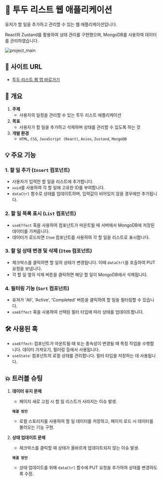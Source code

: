 # 📝 투두 리스트 웹 애플리케이션

유저가 할 일을 추가하고 관리할 수 있는 웹 애플리케이션입니다.

React와 Zustand를 활용하여 상태 관리를 구현했으며,
MongoDB를 사용하여 데이터를 관리하였습니다.

![project_main](https://github.com/user-attachments/assets/641f781a-b266-4fcf-8a8d-5c4cdea0346a)

## 🔗 사이트 URL

- [투두 리스트 웹 앱 바로가기](https://todolist-tau-rosy-33.vercel.app/)
<!-- 여기에 자기 배포 url 필요 -->

## 📑 개요

1. **주제**
   - 사용자의 일정을 관리할 수 있는 투두 리스트 애플리케이션
2. **목표**
   - 사용자가 할 일을 추가하고 삭제하며 상태를 관리할 수 있도록 하는 것
3. **개발 환경**
   - `HTML`, `CSS`, `JavaScript (React)`, `Axios`, `Zustand`, `MongoDB`

<!-- ## 🙌 담당 직무

|    이름    |                    GitHub                     |   직무   |
| :--------: | :-------------------------------------------: | :------: |
| **허다영** | **[my-github](https://github.com/my-github)** | **개발** | -->

## 💡 주요 기능

### 1. 할 일 추가 (`Insert` 컴포넌트)

- 사용자가 입력한 할 일을 리스트에 추가합니다.
- `uuid`를 사용하여 각 할 일에 고유한 ID를 부여합니다.
- `dataCtrl` 함수로 상태를 업데이트하며,
  입력값이 비어있지 않을 경우에만 추가됩니다.

### 2. 할 일 목록 표시 (`List` 컴포넌트)

- `useEffect` 훅을 사용하여 컴포넌트가 마운트될 때 서버에서 MongoDB에 저장된 데이터를 가져옵니다.
- 데이터가 로드되면 `Item` 컴포넌트를 사용하여 각 할 일을 리스트로 표시합니다.

### 3. 할 일 상태 변경 및 삭제 (`Item` 컴포넌트)

- 체크박스를 클릭하면 할 일의 상태가 변경됩니다.
  이때 `dataCtrl`을 호출하여 PUT 요청을 보냅니다.
- 각 할 일 옆의 삭제 버튼을 클릭하면 해당 할 일이 MongoDB에서 삭제됩니다.

### 4. 필터링 기능 (`Sort` 컴포넌트)

- 유저가 'All', 'Active', 'Completed' 버튼을 클릭하여 할 일을 필터링할 수 있습니다.
- `useEffect` 훅을 사용하여 선택된 필터 타입에 따라 상태를 업데이트합니다.

<!-- ## 🐱‍💻 MongoDB 사용의 강점

- **효율적인 데이터 관리**: MongoDB는 NoSQL 데이터베이스로서 비구조적 데이터를 유연하게 저장할 수 있어, 사용자의 할 일 목록과 같은 다양한 형식의 데이터를 쉽게 관리할 수 있습니다.
- **확장성**: MongoDB는 수평적 확장이 가능하여, 데이터량이 증가해도 성능 저하 없이 안정적으로 운영할 수 있습니다.
- **실시간 데이터 업데이트**: MongoDB의 강력한 쿼리 기능을 통해 실시간으로 데이터를 업데이트하고, 사용자에게 즉각적인 피드백을 제공할 수 있습니다. -->

## 🛠️ 사용된 훅

- `useEffect`: 컴포넌트가 마운트될 때 또는 종속성이 변경될 때 특정 작업을 수행합니다. 데이터 가져오기, 필터링 등에서 사용됩니다.
- `useState`: 컴포넌트의 로컬 상태를 관리합니다. 필터 타입을 저장하는 데 사용됩니다.

## 💥 트러블 슈팅

1. **데이터 유지 문제**

   - 페이지 새로 고침 시 할 일 리스트가 사라지는 이슈 발생.

   **`해결 방안`**

   - 로컬 스토리지를 사용하여 할 일 데이터를 저장하고,
     페이지 로드 시 데이터를 불러오는 기능 구현.

2. **상태 업데이트 문제**

   - 체크박스를 클릭할 때 상태가 올바르게 업데이트되지 않는 이슈 발생.

   **`해결 방안`**

   - 상태 업데이트를 위해 `dataCtrl` 함수에 PUT 요청을 추가하여 상태를 변경하도록 수정.
